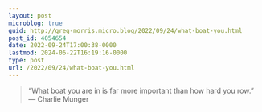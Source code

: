 ```yaml
---
layout: post
microblog: true
guid: http://greg-morris.micro.blog/2022/09/24/what-boat-you.html
post_id: 4054654
date: 2022-09-24T17:00:38-0000
lastmod: 2024-06-22T16:19:16-0000
type: post
url: /2022/09/24/what-boat-you.html
---
```

> “What boat you are in is far more important than how hard you row.” — Charlie Munger
